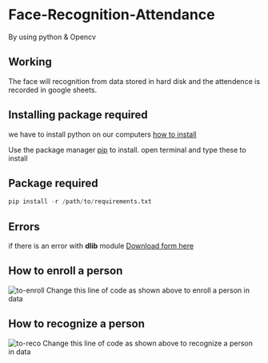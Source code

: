 # Face-Recognition-Attendance
By using python & Opencv 
## Working
The face will recognition from data stored in hard disk and the attendence is recorded in google sheets.
## Installing package required
we have to install python on our computers [how to install](https://www.youtube.com/watch?v=uDbDIhR76H4&t=13s)

Use the package manager [pip](https://pip.pypa.io/en/stable/) to install.
open terminal and type these to install
## Package required
```python
pip install -r /path/to/requirements.txt
```
## Errors 
if there is an error with **dlib** module 
[Download form here](https://github.com/just-innovative-bro/Face-Recognition-Attendance/raw/main/dlib-19.22.99-cp39-cp39-win_amd64.whl) 
## How to enroll a person
<img src="https://i.ibb.co/dBbsxzD/to-enroll.gif" alt="to-enroll" border="0">
Change this line of code as shown above to enroll a person in data

## How to recognize a person
<img src="https://i.ibb.co/gMhfsk9/to-reco.gif" alt="to-reco" border="0">
Change this line of code as shown above to recognize a person in data

